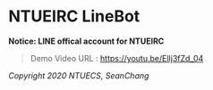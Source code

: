 # NTUEIRC LineBot
**Notice: LINE offical account for NTUEIRC**

> Demo Video URL : https://youtu.be/ElIj3fZd_04

*Copyright 2020 NTUECS, SeanChang*
